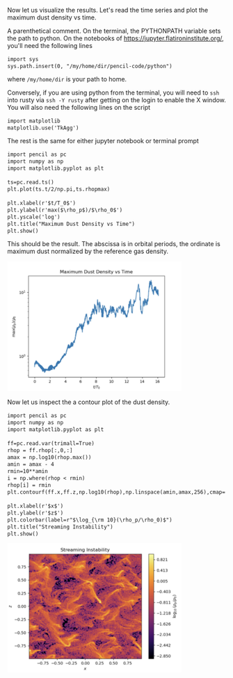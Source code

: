 Now let us visualize the results. Let's read the time series and plot the maximum dust density vs time. 

A parenthetical comment. On the terminal, the PYTHONPATH variable sets the path to python. On the notebooks of https://jupyter.flatironinstitute.org/, you'll need the following lines

```
import sys
sys.path.insert(0, "/my/home/dir/pencil-code/python")
```

where `/my/home/dir` is your path to home. 

Conversely, if you are using python from the terminal, you will need to `ssh` into rusty via `ssh -Y rusty` after getting on the login to enable the X window. You will also need the following lines on the script 

```
import matplotlib
matplotlib.use('TkAgg')
```

The rest is the same for either jupyter notebook or terminal prompt

```
import pencil as pc
import numpy as np
import matplotlib.pyplot as plt

ts=pc.read.ts()
plt.plot(ts.t/2/np.pi,ts.rhopmax)

plt.xlabel(r'$t/T_0$')
plt.ylabel(r'max($\rho_p$)/$\rho_0$')
plt.yscale('log')
plt.title("Maximum Dust Density vs Time")
plt.show()
```

This should be the result. The abscissa is in orbital periods, the ordinate is maximum dust normalized by the reference gas density. 

<img src="maxdust.png" alt="maxdust" width="400"/>

Now let us inspect the a contour plot of the dust density. 

```
import pencil as pc
import numpy as np
import matplotlib.pyplot as plt

ff=pc.read.var(trimall=True)
rhop = ff.rhop[:,0,:]
amax = np.log10(rhop.max())
amin = amax - 4
rmin=10**amin
i = np.where(rhop < rmin) 
rhop[i] = rmin
plt.contourf(ff.x,ff.z,np.log10(rhop),np.linspace(amin,amax,256),cmap='inferno')

plt.xlabel(r'$x$')
plt.ylabel(r'$z$')
plt.colorbar(label=r"$\log_{\rm 10}(\rho_p/\rho_0)$")
plt.title("Streaming Instability")
plt.show()
```

<img src="streaming.png" alt="streaming.png" width="400"/>
